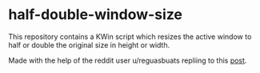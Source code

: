 # half-double-window-size
This repository contains a KWin script which resizes the active window to half or double the original size in height or width.

Made with the help of the reddit user u/reguasbuats repliing to this [post](https://www.reddit.com/r/kde/comments/uhculm/shortcuts_for_resizing_windows_to_half_their/).